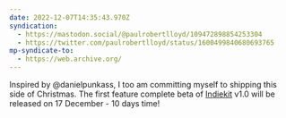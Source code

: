 ```yaml
---
date: 2022-12-07T14:35:43.970Z
syndication:
  - https://mastodon.social/@paulrobertlloyd/109472898854253304
  - https://twitter.com/paulrobertlloyd/status/1600499840680693765
mp-syndicate-to:
  - https://web.archive.org/
---
```

Inspired by @danielpunkass, I too am committing myself to shipping this side of Christmas. The first feature complete beta of [Indiekit](https://getindiekit.com) v1.0 will be released on 17 December - 10 days time!
